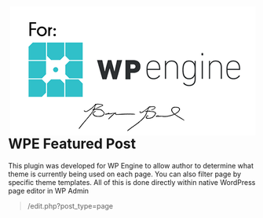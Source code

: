 <img src="assets/badge.png" align="right" />

# WPE Featured Post
This plugin was developed for WP Engine to allow author to determine what theme is currently being used on each page. You can also filter page by specific theme templates. All of this is done directly within native WordPress page editor in WP Admin 
> /edit.php?post_type=page
